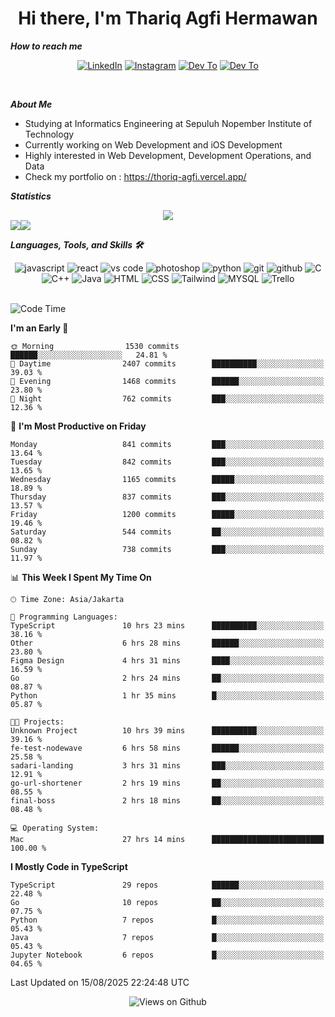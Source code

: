 <div align="center">
  <h1>Hi there, I'm Thariq Agfi Hermawan</h1>
</div>


***How to reach me***
<p align='center'>
   <a href="https://www.linkedin.com/in/thariqagfihermawan" target="_blank"><img src="https://img.shields.io/badge/LinkedIn-0077B5?style=for-the-badge&logo=linkedin&logoColor=white" alt="LinkedIn"></a>
   <a href="https://www.instagram.com/thoriqagfi" target="_blank"><img src="https://img.shields.io/badge/Instagram-E4405F?style=for-the-badge&logo=instagram&logoColor=white" alt="Instagram"></a>
   <a href="https://medium.com/@thoriq.aghfi60" target="_blank"><img src="https://img.shields.io/badge/Medium-12100E?style=for-the-badge&logo=medium&logoColor=white" alt="Dev To"></a>
   <a href="https://linktr.ee/thoriqagfi" target="_blank"><img src="https://img.shields.io/badge/linktree-1de9b6?style=for-the-badge&logo=linktree&logoColor=white" alt="Dev To"></a>
</p>

<br>

***About Me***
- Studying at Informatics Engineering at Sepuluh Nopember Institute of Technology
- Currently working on Web Development and iOS Development
- Highly interested in Web Development, Development Operations, and Data
- Check my portfolio on : https://thoriq-agfi.vercel.app/

***Statistics***

<!-- [![GitHub Streak](http://github-readme-streak-stats.herokuapp.com?user=thoriqagfi&theme=dark)](https://git.io/streak-stats) -->

<div align="center">
  <img src="http://github-readme-streak-stats.herokuapp.com?user=thoriqagfi&theme=chartreuse-dark"/>
</div>

<div align="center">
  <div style="display: flex;">
    <img src="https://github-readme-stats.vercel.app/api/top-langs/?username=thoriqagfi&layout=compact&theme=chartreuse-dark&langs_count=8" />
    <img src="https://github-readme-stats.vercel.app/api?username=thoriqagfi&show_icons=true&theme=chartreuse-dark"/>
  </div>
</div>

<!-- [![Top Langs](https://github-readme-stats.vercel.app/api/top-langs/?username=thoriqagfi&layout=compact&&theme=chartreuse-dark&langs_count=8)](https://github.com/thoriqagfi)
< ![Agfi's GitHub stats](https://github-readme-stats.vercel.app/api?username=thoriqagfi&show_icons=true&theme=chartreuse-dark) -->

***Languages, Tools, and Skills 🛠***

  <div align="center">
    <img src="https://img.shields.io/badge/JavaScript-F7DF1E?style=for-the-badge&logo=javascript&logoColor=black" alt="javascript" />
    <img src="https://img.shields.io/badge/React-61DAFB?style=for-the-badge&logo=react&logoColor=black" alt="react" />
    <img src="https://img.shields.io/badge/vs%20code-007ACC?style=for-the-badge&logo=visual%20studio%20code&logoColor=white" alt="vs code" />
    <img src="https://img.shields.io/badge/adobe%20photoshop-31A8FF?style=for-the-badge&logo=adobe%20photoshop&logoColor=white" alt="photoshop" />
    <img src="https://img.shields.io/badge/python-3776AB?style=for-the-badge&logo=python&logoColor=white" alt="python" />
    <img src="https://img.shields.io/badge/Git-F05032?style=for-the-badge&logo=git&logoColor=white" alt="git" />
    <img src="https://img.shields.io/badge/GitHub-100000?style=for-the-badge&logo=github&logoColor=white" alt="github" />
    <img src="https://img.shields.io/badge/c-%2300599C.svg?style=for-the-badge&logo=c&logoColor=white" alt="C" />
    <img src="https://img.shields.io/badge/c++-%2300599C.svg?style=for-the-badge&logo=c%2B%2B&logoColor=white" alt="C++" />
    <img src="https://img.shields.io/badge/Java-ED8B00?style=for-the-badge&logo=java&logoColor=white" alt="Java"/>
    <img src="https://img.shields.io/badge/HTML5-E34F26?style=for-the-badge&logo=html5&logoColor=white" alt="HTML" />
    <img src="https://img.shields.io/badge/CSS-239120?&style=for-the-badge&logo=css3&logoColor=white" alt ="CSS" />
    <img src="https://img.shields.io/badge/tailwindcss-%2338B2AC.svg?style=for-the-badge&logo=tailwind-css&logoColor=white" alt="Tailwind" />
    <img src="https://img.shields.io/badge/MySQL-00000F?style=for-the-badge&logo=mysql&logoColor=white" alt="MYSQL" />
    <img src="https://img.shields.io/badge/Trello-%23026AA7.svg?style=for-the-badge&logo=Trello&logoColor=white" alt="Trello" />
  </div><br>

<!--START_SECTION:waka-->
![Code Time](http://img.shields.io/badge/Code%20Time-1%2C364%20hrs%2015%20mins-blue)

**I'm an Early 🐤** 

```text
🌞 Morning                1530 commits        ██████░░░░░░░░░░░░░░░░░░░   24.81 % 
🌆 Daytime                2407 commits        ██████████░░░░░░░░░░░░░░░   39.03 % 
🌃 Evening                1468 commits        ██████░░░░░░░░░░░░░░░░░░░   23.80 % 
🌙 Night                  762 commits         ███░░░░░░░░░░░░░░░░░░░░░░   12.36 % 
```
📅 **I'm Most Productive on Friday** 

```text
Monday                   841 commits         ███░░░░░░░░░░░░░░░░░░░░░░   13.64 % 
Tuesday                  842 commits         ███░░░░░░░░░░░░░░░░░░░░░░   13.65 % 
Wednesday                1165 commits        █████░░░░░░░░░░░░░░░░░░░░   18.89 % 
Thursday                 837 commits         ███░░░░░░░░░░░░░░░░░░░░░░   13.57 % 
Friday                   1200 commits        █████░░░░░░░░░░░░░░░░░░░░   19.46 % 
Saturday                 544 commits         ██░░░░░░░░░░░░░░░░░░░░░░░   08.82 % 
Sunday                   738 commits         ███░░░░░░░░░░░░░░░░░░░░░░   11.97 % 
```


📊 **This Week I Spent My Time On** 

```text
🕑︎ Time Zone: Asia/Jakarta

💬 Programming Languages: 
TypeScript               10 hrs 23 mins      ██████████░░░░░░░░░░░░░░░   38.16 % 
Other                    6 hrs 28 mins       ██████░░░░░░░░░░░░░░░░░░░   23.80 % 
Figma Design             4 hrs 31 mins       ████░░░░░░░░░░░░░░░░░░░░░   16.59 % 
Go                       2 hrs 24 mins       ██░░░░░░░░░░░░░░░░░░░░░░░   08.87 % 
Python                   1 hr 35 mins        █░░░░░░░░░░░░░░░░░░░░░░░░   05.87 % 

🐱‍💻 Projects: 
Unknown Project          10 hrs 39 mins      ██████████░░░░░░░░░░░░░░░   39.16 % 
fe-test-nodewave         6 hrs 58 mins       ██████░░░░░░░░░░░░░░░░░░░   25.58 % 
sadari-landing           3 hrs 31 mins       ███░░░░░░░░░░░░░░░░░░░░░░   12.91 % 
go-url-shortener         2 hrs 19 mins       ██░░░░░░░░░░░░░░░░░░░░░░░   08.55 % 
final-boss               2 hrs 18 mins       ██░░░░░░░░░░░░░░░░░░░░░░░   08.48 % 

💻 Operating System: 
Mac                      27 hrs 14 mins      █████████████████████████   100.00 % 
```

**I Mostly Code in TypeScript** 

```text
TypeScript               29 repos            ██████░░░░░░░░░░░░░░░░░░░   22.48 % 
Go                       10 repos            ██░░░░░░░░░░░░░░░░░░░░░░░   07.75 % 
Python                   7 repos             █░░░░░░░░░░░░░░░░░░░░░░░░   05.43 % 
Java                     7 repos             █░░░░░░░░░░░░░░░░░░░░░░░░   05.43 % 
Jupyter Notebook         6 repos             █░░░░░░░░░░░░░░░░░░░░░░░░   04.65 % 
```




 Last Updated on 15/08/2025 22:24:48 UTC
<!--END_SECTION:waka-->

<div align="center">
<img src="https://komarev.com/ghpvc/?username=thoriqagfi&color=blue" alt="Views on Github" />
</div>

